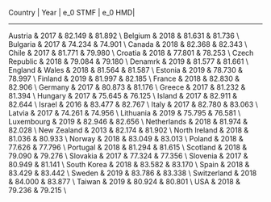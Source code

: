 Country | Year | e_0 STMF | e_0 HMD|
__________________________________________
Austria	&	2017	&	82.149	&	81.892	\\
Belgium	&	2018	&	81.631	&	81.736	\\
Bulgaria	&	2017	&	74.234	&	74.901	\\
Canada	&	2018	&	82.368	&	82.343	\\
Chile	&	2017	&	81.771	&	79.980	\\
Croatia	&	2018	&	77.801	&	78.253	\\
Czech Republic	&	2018	&	79.084	&	79.180	\\
Denamrk	&	2019	&	81.577	&	81.661	\\
England \& Wales	&	2018	&	81.564	&	81.587	\\
Estonia	&	2019	&	78.730	&	78.997	\\
Finland	&	2019	&	81.997	&	82.185	\\
France	&	2018	&	82.830	&	82.906	\\
Germany	&	2017	&	80.873	&	81.176	\\
Greece	&	2017	&	81.232	&	81.394	\\
Hungary	&	2017	&	75.645	&	76.125	\\
Island	&	2017	&	82.911	&	82.644	\\
Israel	&	2016	&	83.477	&	82.767	\\
Italy	&	2017	&	82.780	&	83.063	\\
Latvia	&	2017	&	74.261	&	74.956	\\
Lithuania	&	2019	&	75.795	&	76.581	\\
Luxembourg	&	2019	&	82.946	&	82.656	\\
Netherlands	&	2018	&	81.974	&	82.028	\\
New Zealand	&	2013	&	82.174	&	81.902	\\
North Ireland	&	2018	&	81.036	&	80.933	\\
Norway	&	2018	&	83.049	&	83.013	\\
Poland	&	2018	&	77.626	&	77.796	\\
Portugal	&	2018	&	81.294	&	81.615	\\
Scotland	&	2018	&	79.090	&	79.276	\\
Slovakia	&	2017	&	77.324	&	77.356	\\
Slovenia	&	2017	&	80.949	&	81.141	\\
South Korea	&	2018	&	83.582	&	83.170	\\
Spain	&	2018	&	83.429	&	83.442	\\
Sweden	&	2019	&	83.786	&	83.338	\\
Switzerland	&	2018	&	84.000	&	83.877	\\
Taiwan	&	2019	&	80.924	&	80.801	\\
USA	&	2018	&	79.236	&	79.215	\\
